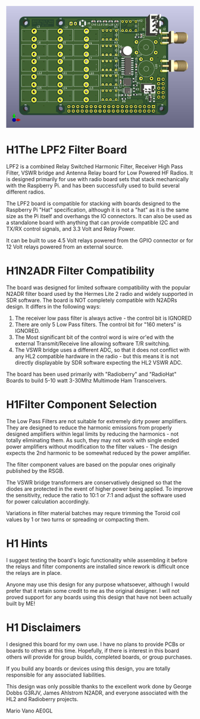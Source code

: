 ![3dView](txfilters21/3dF.jpg)

# H1The LPF2 Filter Board

LPF2 is a combined Relay Switched Harmonic Filter, Receiver High Pass Filter, VSWR bridge and Antenna Relay board for Low Powered HF Radios. It is designed primarily for use with radio board sets that stack mechanically with the Raspberry Pi. and has been successfully used to build several different radios.

The LPF2 board is compatible for stacking with boards designed to the Raspberry Pi "Hat" specification, although it is not a "hat" as it is the same size as the Pi itself and overhangs the IO connectors. It can also be used as a standalone board with anything that can provide compatible I2C and TX/RX control signals, and 3.3 Volt and Relay Power.

It can be built to use 4.5 Volt relays powered from the GPIO connector or for 12 Volt relays powered from an external source.

# H1N2ADR Filter Compatibility

The board was designed for limited software compatibility with the popular N2ADR filter board used by the Hermes Lite 2 radio and widely supported in SDR software. The board is NOT completely compatible with N2ADRs design. It differs in the following ways:

  1. The receiver low pass filter is always active - the control bit is IGNORED
  2. There are only 5 Low Pass filters. The control bit for "160 meters" is IGNORED.
  3. The Most significant bit of the control word is wire or'ed with the external Transmit/Receive line allowing software T/R switching.
  4. The VSWR bridge uses a different ADC, so that it does not conflict with any HL2 compatible hardware in the radio - but this means it is not directly displayable by SDR software expecting the HL2 VSWR ADC.

The board has been used primarily with "Radioberry" and "RadioHat" Boards to build 5-10 watt 3-30Mhz Multimode Ham Transceivers.

# H1Filter Component Selection

The Low Pass Filters are not suitable for extremely dirty power amplifiers. They are designed to reduce the harmonic emissions from properly designed amplifiers within legal limits by reducing the harmonics - not totally eliminating them. As such, they may not work with single ended power amplifiers without modification to the filter values - The design expects the 2nd harmonic to be somewhat reduced by the power amplifier.

The filter component values are based on the popular ones originally published by the RSGB.

The VSWR bridge transformers are conservatively designed so that the diodes are protected in the event of higher power being applied. To improve the sensitivity, reduce the ratio to 10:1 or 7:1 and adjust the software used for power calculation accordingly.

Variations in filter material batches may requre trimming the Toroid coil values by 1 or two turns or spreading or compacting them.

# H1 Hints
I suggest testing the board's logic functionality while assembling it before the relays and filter components are installed since rework is difficult once the relays are in place.

Anyone may use this design for any purpose whatsoever, although I would prefer that it retain some credit to me as the original designer. I will not proved support for any boards using this design that have not been actually built by ME!

# H1 Disclaimers

I designed this board for my own use. I have no plans to provide PCBs or boards to others at this time. Hopefully, if there is interest in this board others will provide for group builds, completed boards, or group purchases.

If you build any boards or devices using this design, you are totally responsible for any associated liabilities.

This design was only possible thanks to the excellent work done by George Dobbs G3RJV, James Ahlstrom N2ADR, and everyone associated with the HL2 and Radioberry projects.

Mario Vano
AE0GL
